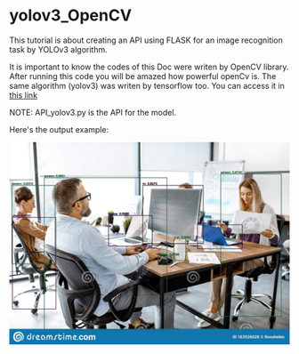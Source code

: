 # yolov3_OpenCV


This tutorial is about creating an API using FLASK for an image recognition task by YOLOv3 algorithm. 

It is important to know the codes of this Doc were writen by OpenCV library. After running this code you will be amazed how powerful openCv is.
The same algorithm (yolov3) was writen by tensorflow too. You can access it in [this link](https://github.com/sheydabahrami/YOLOv3_TF2)

NOTE: API_yolov3.py is the API for the model.

Here's the output example:

![Detection Example](output.jpg)

